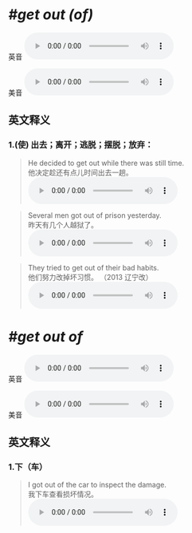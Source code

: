 # ***\#get out (of)*** 
英音
<audio src="./media/get out of1_AAC.aac" controls="controls"></audio>

美音
<audio src="./media/get out of2_AAC.aac" controls="controls"></audio>



  

英文释义
---
### 1.**(使) 出去；离开；逃脱；摆脱；放弃：**  

 > He decided to get out while there was still time.  
 > 他决定趁还有点儿时间出去一趟。    
<audio src="./media/get-62.aac" controls="controls"></audio>

 > Several men got out of prison yesterday.  
 > 昨天有几个人越狱了。    
<audio src="./media/get-63.aac" controls="controls"></audio>

 > They tried to get out of their bad habits.  
 > 他们努力改掉坏习惯。  （2013 辽宁改）  
<audio src="./media/They tried to get out317补录_AAC.aac" controls="controls"></audio>


# ***\#get out of*** 
英音
<audio src="./media/get out of1.aac" controls="controls"></audio>

美音
<audio src="./media/get out of2.aac" controls="controls"></audio>



  

英文释义
---
### 1.**下（车）**  

 > I got out of the car to inspect the damage.  
 > 我下车查看损坏情况。    
<audio src="./media/6-check.aac" controls="controls"></audio>


